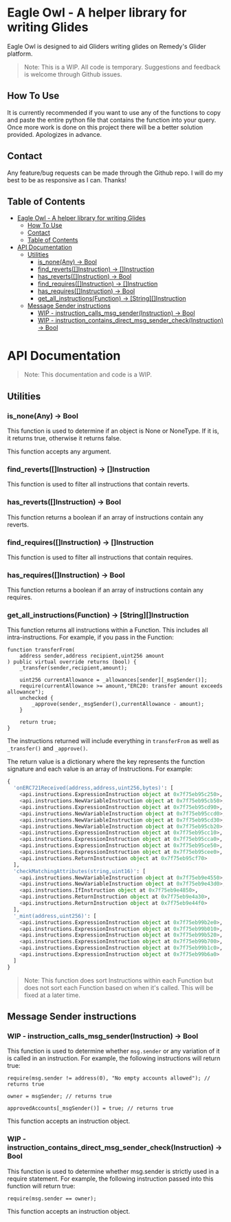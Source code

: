 
# Eagle Owl - A helper library for writing Glides

Eagle Owl is designed to aid Gliders writing glides on Remedy's Glider platform.

> Note: This is a WIP. All code is temporary. Suggestions and feedback is welcome through Github issues.

## How To Use 

It is currently recommended if you want to use any of the functions to copy and paste the entire python file that contains the function into your query. Once more work is done on this project there will be a better solution provided. Apologizes in advance.

## Contact

Any feature/bug requests can be made through the Github repo. I will do my best to be as responsive as I can. Thanks!

## Table of Contents

- [Eagle Owl - A helper library for writing Glides](#eagle-owl---a-helper-library-for-writing-glides)
  - [How To Use](#how-to-use)
  - [Contact](#contact)
  - [Table of Contents](#table-of-contents)
- [API Documentation](#api-documentation)
  - [Utilities](#utilities)
    - [is\_none(Any) -\> Bool](#is_noneany---bool)
    - [find\_reverts(\[\]Instruction) -\> \[\]Instruction](#find_revertsinstruction---instruction)
    - [has\_reverts(\[\]Instruction) -\> Bool](#has_revertsinstruction---bool)
    - [find\_requires(\[\]Instruction) -\> \[\]Instruction](#find_requiresinstruction---instruction)
    - [has\_requires(\[\]Instruction) -\> Bool](#has_requiresinstruction---bool)
    - [get\_all\_instructions(Function) -\> \[String\]\[\]Instruction](#get_all_instructionsfunction---stringinstruction)
  - [Message Sender instructions](#message-sender-instructions)
    - [WIP - instruction\_calls\_msg\_sender(Instruction) -\> Bool](#wip---instruction_calls_msg_senderinstruction---bool)
    - [WIP - instruction\_contains\_direct\_msg\_sender\_check(Instruction) -\> Bool](#wip---instruction_contains_direct_msg_sender_checkinstruction---bool)


# API Documentation

> Note: This documentation and code is a WIP.

## Utilities

### is_none(Any) -> Bool

This function is used to determine if an object is None or NoneType. If it is, it returns true, otherwise it returns false.

This function accepts any argument.

### find_reverts([]Instruction) -> []Instruction

This function is used to filter all instructions that contain reverts.


### has_reverts([]Instruction) -> Bool

This function returns a boolean if an array of instructions contain any reverts.


### find_requires([]Instruction) -> []Instruction

This function is used to filter all instructions that contain requires.


### has_requires([]Instruction) -> Bool

This function returns a boolean if an array of instructions contain any requires.

### get_all_instructions(Function) -> [String][]Instruction

This function returns all instructions within a Function. This includes all intra-instructions. For example, if you pass in the Function:

```solidity
function transferFrom(
    address sender,address recipient,uint256 amount
) public virtual override returns (bool) {
    _transfer(sender,recipient,amount);

    uint256 currentAllowance = _allowances[sender][_msgSender()];
    require(currentAllowance >= amount,"ERC20: transfer amount exceeds allowance");
    unchecked {
        _approve(sender,_msgSender(),currentAllowance - amount);
    }

    return true;
}
```

The instructions returned will include everything in `transferFrom` as well as `_transfer()` and `_approve()`.

The return value is a dictionary where the key represents the function signature and each value is an array of Instructions. For example:

```python
{
  'onERC721Received(address,address,uint256,bytes)': [
    <api.instructions.ExpressionInstruction object at 0x7f75eb95c250>, 
    <api.instructions.NewVariableInstruction object at 0x7f75eb95cb50>, 
    <api.instructions.ExpressionInstruction object at 0x7f75eb95cd90>, 
    <api.instructions.NewVariableInstruction object at 0x7f75eb95ccd0>, 
    <api.instructions.NewVariableInstruction object at 0x7f75eb95cd30>, 
    <api.instructions.NewVariableInstruction object at 0x7f75eb95cb20>, 
    <api.instructions.ExpressionInstruction object at 0x7f75eb95cc10>, 
    <api.instructions.ExpressionInstruction object at 0x7f75eb95cca0>, 
    <api.instructions.ExpressionInstruction object at 0x7f75eb95ce50>, 
    <api.instructions.ExpressionInstruction object at 0x7f75eb95cee0>, 
    <api.instructions.ReturnInstruction object at 0x7f75eb95cf70>
  ], 
  'checkMatchingAttributes(string,uint16)': [
    <api.instructions.NewVariableInstruction object at 0x7f75eb9e4550>, 
    <api.instructions.NewVariableInstruction object at 0x7f75eb9e43d0>, 
    <api.instructions.IfInstruction object at 0x7f75eb9e4850>, 
    <api.instructions.ReturnInstruction object at 0x7f75eb9e4a30>, 
    <api.instructions.ReturnInstruction object at 0x7f75eb9e44f0>
  ],
  '_mint(address,uint256)': [
    <api.instructions.ExpressionInstruction object at 0x7f75eb99b2e0>, 
    <api.instructions.ExpressionInstruction object at 0x7f75eb99b010>, 
    <api.instructions.ExpressionInstruction object at 0x7f75eb99b520>, 
    <api.instructions.ExpressionInstruction object at 0x7f75eb99b700>, 
    <api.instructions.ExpressionInstruction object at 0x7f75eb99b1c0>, 
    <api.instructions.ExpressionInstruction object at 0x7f75eb99b6a0>
  ]
}
```

> Note: This function does sort Instructions within each Function but does not sort each Function based on when it's called. This will be fixed at a later time.




## Message Sender instructions

### WIP - instruction_calls_msg_sender(Instruction) -> Bool

This function is used to determine whether `msg.sender` or any variation of it is called in an instruction. For example, the following instructions will return true:

```solidity
require(msg.sender != address(0), "No empty accounts allowed"); // returns true

owner = msgSender; // returns true

approvedAccounts[_msgSender()] = true; // returns true

```

This function accepts an instruction object.


### WIP - instruction_contains_direct_msg_sender_check(Instruction) -> Bool

This function is used to determine whether msg.sender is strictly used in a require statement. For example, the following instruction passed into this function will return true:

```solidity
require(msg.sender == owner);
```

This function accepts an instruction object.

